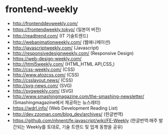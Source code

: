 # frontend-weekly

  * http://frontenddevweekly.com/
  * https://frontendweekly.tokyo/ (일본어 버전)
  * http://readtrend.com/ (IT 기술트렌드)
  * http://webanimationweekly.com/ (웹애니메이션)
  * http://javascriptweekly.com/ (Javascript)
  * http://responsivedesignweekly.com/ (Responsive Design)
  * https://web-design-weekly.com/
  * http://html5weekly.com/ (HTML,HTML API,CSS,)
  * http://css-weekly.com/ (CSS)
  * http://www.atozcss.com/ (CSS)
  * http://csslayout.news/ (CSS)
  * http://svg-news.com/ (SVG)
  * http://svgweekly.com/ (SVG)
  * http://www.smashingmagazine.com/the-smashing-newsletter/ (Smashingmagazine에서 제공하는 뉴스레터)
  * https://wdrl.info/ (Web Development Reading List)
  * http://dev.zzoman.com/blog_dev/archives/ (한글번역)
  * https://github.com/nhnent/fe.javascript/wiki/FE-Weekly (한글번역:매주 발간되는 Weekly를 토대로, 기술 트렌드 및 업계 동향을 공유)
